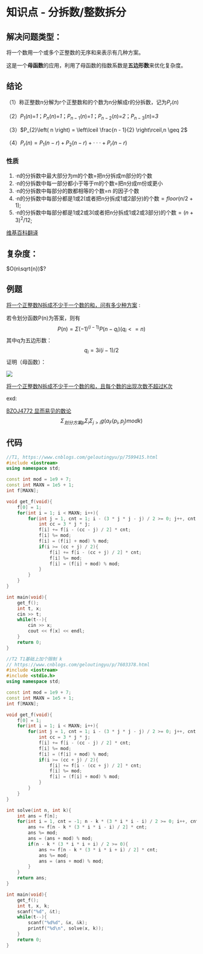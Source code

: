 # 知识点 - 分拆数/整数拆分



## 解决问题类型：

将一个数用一个或多个正整数的无序和来表示有几种方案。

这是一个**母函数**的应用，利用了母函数的指数系数是**五边形数**来优化复杂度。

## 结论

（1）称正整数n分解为r个正整数和的个数为n分解成r的分拆数，记为$P_{r}\left( n \right)$

（2）$P_{1}\left( n \right)$=*1*；$P_{n}\left( n \right)$=*1*；$P_{n - 1}\left( n \right)$=*1*；$P_{n - 2}\left( n \right)$=*2*；$P_{n - 3}\left( n \right)$=*3*

（3）$P_{2}\left( n \right) = \left\lceil \frac{n - 1}{2} \right\rceil,n \geq 2$

（4）$P_{r}\left( n \right) = P_{1}\left( n - r \right) + P_{2}\left( n - r \right) + \cdot \cdot \cdot + P_{r}\left( n - r \right)$

### 性质

1. ·n的分拆数中最大部分为m的个数=把n分拆成m部分的个数
2. ·n的分拆数中每一部分都小于等于m的个数=把n分成m份或更小
3. ·n的分拆数中每部分的数都相等的个数=n 的因子个数
4. ·n的分拆数中每部分都是1或2(或者把n分拆成1或2部分)的个数$=floor(n/2+1)$;
5. ·n的分拆数中每部分都是1或2或3(或者把n分拆成1或2或3部分)的个数$=(n+3)^2/12$;



[维基百科翻译](https://blog.csdn.net/zhoufenqin/article/details/9821617)



## 复杂度：

$O(n\sqrt{n})$?



## 例题

[将一个正整数N拆成不少于一个数的和，问有多少种方案](http://acm.hdu.edu.cn/showproblem.php?pid=4651 ) :

若令划分函数P(n)为答案，则有
$$
P(n) = \Sigma(-1)^{(i-1)}P(n-q_i) (q_i <= n)
$$
​	其中q为五边形数：
$$
q_i=3i(i-1)/2
$$
证明（母函数）：

![](https://img-blog.csdn.net/20130809140601484?watermark/2/text/aHR0cDovL2Jsb2cuY3Nkbi5uZXQvemhvdWZlbnFpbg==/font/5a6L5L2T/fontsize/400/fill/I0JBQkFCMA==/dissolve/70/gravity/Center)

[将一个正整数N拆成不少于一个数的和，且每个数的出现次数不超过K次](http://acm.hdu.edu.cn/showproblem.php?pid=4658)

exd:

[BZOJ4772 显而易见的数论](https://blog.csdn.net/Dream_Lolita/article/details/82314788)
$$
\Sigma _{划分方案p}\Sigma_i\Sigma_{j>i}g(a_F(p_i,p_j)modk)
$$


## 代码

```cpp
//T1, https://www.cnblogs.com/geloutingyu/p/7599415.html
#include <iostream>
using namespace std;

const int mod = 1e9 + 7;
const int MAXN = 1e5 + 1;
int f[MAXN];

void get_f(void){
    f[0] = 1;
    for(int i = 1; i < MAXN; i++){
        for(int j = 1, cnt = 1; i - (3 * j * j - j) / 2 >= 0; j++, cnt *= -1){
            int cc = 3 * j * j;
            f[i] += f[i - (cc - j) / 2] * cnt;
            f[i] %= mod;
            f[i] = (f[i] + mod) % mod;
            if(i >= (cc + j) / 2){
                f[i] += f[i - (cc + j) / 2] * cnt;
                f[i] %= mod;
                f[i] = (f[i] + mod) % mod;
            }
        }
    }
}

int main(void){
    get_f();
    int t, x;
    cin >> t;
    while(t--){
        cin >> x;
        cout << f[x] << endl;
    }
    return 0;
}


```

```cpp
//T2 T1基础上加个限制 k  
// https://www.cnblogs.com/geloutingyu/p/7603378.html
#include <iostream>
#include <stdio.h>
using namespace std;

const int mod = 1e9 + 7;
const int MAXN = 1e5 + 1;
int f[MAXN];

void get_f(void){
    f[0] = 1;
    for(int i = 1; i < MAXN; i++){
        for(int j = 1, cnt = 1; i - (3 * j * j - j) / 2 >= 0; j++, cnt *= -1){
            int cc = 3 * j * j;
            f[i] += f[i - (cc - j) / 2] * cnt;
            f[i] %= mod;
            f[i] = (f[i] + mod) % mod;
            if(i >= (cc + j) / 2){
                f[i] += f[i - (cc + j) / 2] * cnt;
                f[i] %= mod;
                f[i] = (f[i] + mod) % mod;
            }
        }
    }
}

int solve(int n, int k){
    int ans = f[n];
    for(int i = 1, cnt = -1; n - k * (3 * i * i - i) / 2 >= 0; i++, cnt *= -1){
        ans += f[n - k * (3 * i * i - i) / 2] * cnt;
        ans %= mod;
        ans = (ans + mod) % mod;
        if(n - k * (3 * i * i + i) / 2 >= 0){
            ans += f[n - k * (3 * i * i + i) / 2] * cnt;
            ans %= mod;
            ans = (ans + mod) % mod;
        }
    }
    return ans;
}

int main(void){
    get_f();
    int t, x, k;
    scanf("%d", &t);
    while(t--){
        scanf("%d%d", &x, &k);
        printf("%d\n", solve(x, k));
    }
    return 0;
}
```

